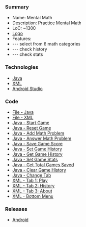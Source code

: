 ### Summary
- Name: Mental Math
- Description: Practice Mental Math
- LoC: ~1300
- [Logo](https://github.com/Sinc0/AndroidMentalMath/blob/master/app/src/main/res/mipmap-xxxhdpi/ic_launcher.png)
- Features:
- \--- select from 6 math categories
- \--- check history
- \--- check stats

### Technologies
- [Java](https://www.java.com/en)
- [XML](https://en.wikipedia.org/wiki/XML)
- [Android Studio](https://developer.android.com/studio)

### Code
- [File - Java](https://github.com/Sinc0/AndroidMentalMath/blob/master/app/src/main/java/android/mental/math/MainActivity.java)
- [File - XML](https://github.com/Sinc0/AndroidMentalMath/blob/master/app/src/main/res/layout/activity_main.xml)
- [Java - Start Game](https://github.com/Sinc0/AndroidMentalMath/blob/master/app/src/main/java/android/mental/math/MainActivity.java#L183-L227)
- [Java - Reset Game](https://github.com/Sinc0/AndroidMentalMath/blob/master/app/src/main/java/android/mental/math/MainActivity.java#L142-L180)
- [Java - Add Math Problem](https://github.com/Sinc0/AndroidMentalMath/blob/master/app/src/main/java/android/mental/math/MainActivity.java#L230-L502)
- [Java - Answer Math Problem](https://github.com/Sinc0/AndroidMentalMath/blob/master/app/src/main/java/android/mental/math/MainActivity.java#L505-L544)
- [Java - Save Game Score](https://github.com/Sinc0/AndroidMentalMath/blob/master/app/src/main/java/android/mental/math/MainActivity.java#L564-L616)
- [Java - Set Game History](https://github.com/Sinc0/AndroidMentalMath/blob/master/app/src/main/java/android/mental/math/MainActivity.java#L660-L667)
- [Java - Get Game History](https://github.com/Sinc0/AndroidMentalMath/blob/master/app/src/main/java/android/mental/math/MainActivity.java#L619-L657)
- [Java - Set Game Stats](https://github.com/Sinc0/AndroidMentalMath/blob/master/app/src/main/java/android/mental/math/MainActivity.java#L681-L746)
- [Java - Get Total Games Saved](https://github.com/Sinc0/AndroidMentalMath/blob/master/app/src/main/java/android/mental/math/MainActivity.java#L670-L678)
- [Java - Clear Game History](https://github.com/Sinc0/AndroidMentalMath/blob/master/app/src/main/java/android/mental/math/MainActivity.java#L749-L767)
- [Java - Change Tab](https://github.com/Sinc0/AndroidMentalMath/blob/master/app/src/main/java/android/mental/math/MainActivity.java#L547-L561)
- [XML - Tab 1: Play](https://github.com/Sinc0/AndroidMentalMath/blob/master/app/src/main/res/layout/activity_main.xml#L14-L322)
- [XML - Tab 2: History](https://github.com/Sinc0/AndroidMentalMath/blob/master/app/src/main/res/layout/activity_main.xml#L324-L427)
- [XML - Tab 3: About](https://github.com/Sinc0/AndroidMentalMath/blob/master/app/src/main/res/layout/activity_main.xml#L429-L534)
- [XML - Bottom Menu](https://github.com/Sinc0/AndroidMentalMath/blob/master/app/src/main/res/layout/activity_main.xml#L536-L593)

### Releases
- [Android]()
